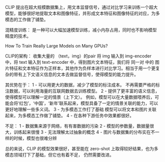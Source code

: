 CLIP 提出在超大规模数据集上，用文本监督信号，通过对比学习来训练一个超大模型，能够很好地提取文本和图像特征，并形成文本特征和图像特征的对应，为多模态的工作做了铺垫。

混精度训练：
	是一种可以大幅加速模型训练，减小内存占用，同时也不影响模型精度的技术。


How To Train Really Large Models on Many GPUs?


CLIP的架构：
收集大量的 （text，img）的pair 将 img 输入到 img-encoder 中，将 text 输入到 text-encoder 中，得到图片文本特征，我们将 同一对 中的 图片特征和文本特征作为正样本，其他作为负样本进行对比学习。相当于用一个更复杂的带有上下文语义信息的文本去做监督信号，使得模型的能力提升。

其优势在于：
	1 - 可以用更大的数据，减少了模型的标注成本。
	 不再需要严格的标注数据，可以利用海量的互联网数据去训练模型。
	2 - 提供了更丰富的语义信息，使得模型可以理解一定的情景（上下文）。
	例如，模型可以在大量数据喂养后，可能会将‘红包’，‘中国’，‘新年’联系起来，模型具备了一定的情景关联的能力，可以更好地理解一些多义词。
	3 - 为多模态工作打了基础
	模型可以将文本和图片关联起来，为多模态工作做了铺垫。
	4 - 在各种下游任务中效果都很好。

不足：
	1 - 数据集来源于网络，有有害数据的污染
	2 - 模型的参数量，数据量很大，训练起来很慢
	3 - 无法理解太过抽象的概念
	4 - 图片与数据集的分布实在不一样的时候，模型也很难分辨

总的来说，CLIP 的模型效果很好，甚至能在 zero-shot 上取得较好结果，也为多模态领域打下了基础，但它也有着不足， 仍然需要改进。